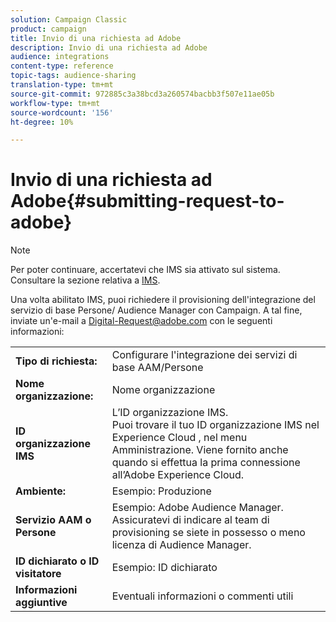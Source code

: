 ```yaml
---
solution: Campaign Classic
product: campaign
title: Invio di una richiesta ad Adobe
description: Invio di una richiesta ad Adobe
audience: integrations
content-type: reference
topic-tags: audience-sharing
translation-type: tm+mt
source-git-commit: 972885c3a38bcd3a260574bacbb3f507e11ae05b
workflow-type: tm+mt
source-wordcount: '156'
ht-degree: 10%

---
```



# Invio di una richiesta ad Adobe{#submitting-request-to-adobe}

>[!NOTE]
>
>Per poter continuare, accertatevi che IMS sia attivato sul sistema. Consultare la sezione relativa a [IMS](../../integrations/using/about-adobe-id.md).

Una volta abilitato IMS, puoi richiedere il provisioning dell&#39;integrazione del servizio di base Persone/ Audience Manager con Campaign. A tal fine, inviate un&#39;e-mail a [Digital-Request@adobe.com](mailto:Digital-Request@adobe.com) con le seguenti informazioni:

<table> 
 <tbody> 
  <tr> 
   <td> <strong>Tipo di richiesta:</strong><br /> </td> 
   <td> Configurare l'integrazione dei servizi di base AAM/Persone </td> 
  </tr> 
  <tr> 
   <td> <strong>Nome organizzazione:</strong><br /> </td> 
   <td> Nome organizzazione </td> 
  </tr> 
  <tr> 
   <td> <strong>ID organizzazione IMS</strong><br /> </td> 
   <td> L’ID organizzazione IMS. <br> Puoi trovare il tuo ID organizzazione IMS nel Experience Cloud , nel menu Amministrazione. Viene fornito anche quando si effettua la prima connessione all’Adobe Experience Cloud. </td> 
  </tr> 
  <tr> 
   <td> <strong>Ambiente:</strong><br /> </td> 
   <td> Esempio: Produzione </td> 
  </tr> 
  <tr> 
   <td> <strong>Servizio AAM o Persone</strong><br /> </td> 
   <td> Esempio: Adobe Audience Manager. Assicuratevi di indicare al team di provisioning se siete in possesso o meno  licenza di Audience Manager.</td> 
  </tr> 
  <tr> 
   <td> <strong>ID dichiarato o ID visitatore</strong><br /> </td> 
   <td> Esempio: ID dichiarato </td> 
  </tr> 
  <tr> 
   <td> <strong>Informazioni aggiuntive</strong><br /> </td> 
   <td> Eventuali informazioni o commenti utili </td> 
  </tr> 
 </tbody> 
</table>
